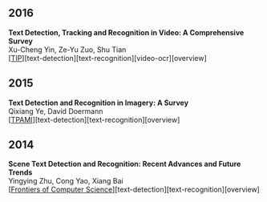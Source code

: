 ## 2016
**Text Detection, Tracking and Recognition in Video: A Comprehensive Survey**  
Xu-Cheng Yin, Ze-Yu Zuo, Shu Tian  
\[[TIP](https://ieeexplore.ieee.org/abstract/document/7452620/)\]\[text-detection\]\[text-recognition\]\[video-ocr\]\[overview\]

## 2015
**Text Detection and Recognition in Imagery: A Survey**  
Qixiang Ye, David Doermann  
\[[TPAMI](https://ieeexplore.ieee.org/abstract/document/6945320/)\]\[text-detection\]\[text-recognition\]\[overview\]

## 2014
**Scene Text Detection and Recognition: Recent Advances and Future Trends**  
Yingying Zhu, Cong Yao, Xiang Bai  
\[[Frontiers of Computer Science](https://link.springer.com/article/10.1007/s11704-015-4488-0)\]\[text-detection\]\[text-recognition\]\[overview\]
